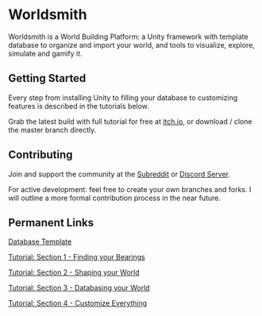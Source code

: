 # Worldsmith
Worldsmith is a World Building Platform: a Unity framework with template database to organize and import your world, and tools to visualize, explore, simulate and gamify it.


## Getting Started
Every step from installing Unity to filling your database to customizing features is described in the tutorials below.

Grab the latest build with full tutorial for free at [itch.io](https://worldsmith.itch.io/), or download / clone the master branch directly.


## Contributing
Join and support the community at the [Subreddit](https://old.reddit.com/r/worldsmith/) or [Discord Server](https://discord.gg/pSqmgKc).

For active development: feel free to create your own branches and forks. I will outline a more formal contribution process in the near future.

## Permanent Links
[Database Template](https://docs.google.com/spreadsheets/d/1L8oKZVdUQEbR-iIIhvDXUjvB4aUBy6X9hpIybN93Du8/edit?usp=sharing)

[Tutorial: Section 1 - Finding your Bearings](https://docs.google.com/document/d/1UmsclZaFG_ld8suCh-FEUbuy4ZH9PXu2PeF_clsMeps/edit?usp=sharing)

[Tutorial: Section 2 - Shaping your World](https://docs.google.com/document/d/1zQ5fJl26EzJec-aeDe3ttiiVgi0or0c2_66X-A5-eV0/edit?usp=sharing)

[Tutorial: Section 3 - Databasing your World](https://docs.google.com/document/d/1Z23T2wKOFYplDc3ZCSFLD0pihMUUX-IbpV_aimPkWs0/edit?usp=sharing)

[Tutorial: Section 4 - Customize Everything](https://docs.google.com/document/d/1a4_ZzR2K3mObtaP-tMN4qpUOgAXNMPaHRouCPd20_8Q/edit?usp=sharing)
